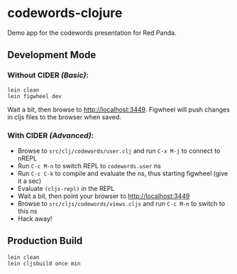 # codewords-clojure

Demo app for the codewords presentation for Red Panda.

## Development Mode

### Without CIDER *(Basic)*:

```
lein clean
lein figwheel dev
```

Wait a bit, then browse to [http://localhost:3449](http://localhost:3449).
Figwheel will push changes in cljs files to the browser when saved.

### With CIDER *(Advanced)*:

* Browse to `src/clj/codewords/user.clj` and run `C-x M-j` to connect to nREPL
* Run `C-c M-n` to switch REPL to `codewords.user` ns
* Run `C-c C-k` to compile and evaluate the ns, thus starting figwheel (give it a sec)
* Evaluate `(cljs-repl)` in the REPL
* Wait a bit, then point your browser to [http://localhost:3449](http://localhost:3449)
* Browse to `src/cljs/codewords/views.cljs` and run `C-c M-n` to switch to this ns
* Hack away!

## Production Build

```
lein clean
lein cljsbuild once min
```

